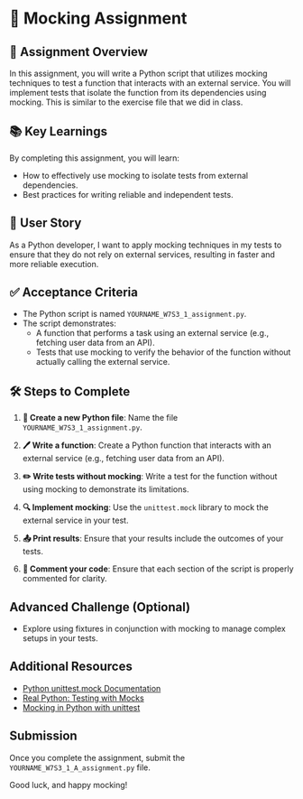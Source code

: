 # 📝 Mocking Assignment

## 🎯 Assignment Overview

In this assignment, you will write a Python script that utilizes mocking techniques to test a function that interacts with an external service. You will implement tests that isolate the function from its dependencies using mocking. This is similar to the exercise file that we did in class.

## 📚 Key Learnings

By completing this assignment, you will learn:

- How to effectively use mocking to isolate tests from external dependencies.
- Best practices for writing reliable and independent tests.

## 👤 User Story

As a Python developer, I want to apply mocking techniques in my tests to ensure that they do not rely on external services, resulting in faster and more reliable execution.

## ✅ Acceptance Criteria

- The Python script is named `YOURNAME_W7S3_1_assignment.py`.
- The script demonstrates:
  - A function that performs a task using an external service (e.g., fetching user data from an API).
  - Tests that use mocking to verify the behavior of the function without actually calling the external service.

## 🛠️ Steps to Complete

1. **📁 Create a new Python file**: Name the file `YOURNAME_W7S3_1_assignment.py`.

2. **🖊️ Write a function**: Create a Python function that interacts with an external service (e.g., fetching user data from an API).

3. **✏️ Write tests without mocking**: Write a test for the function without using mocking to demonstrate its limitations.

4. **🔍 Implement mocking**: Use the `unittest.mock` library to mock the external service in your test.

5. **📤 Print results**: Ensure that your results include the outcomes of your tests.

6. **💬 Comment your code**: Ensure that each section of the script is properly commented for clarity.

## Advanced Challenge (Optional)

- Explore using fixtures in conjunction with mocking to manage complex setups in your tests.

## Additional Resources

- [Python unittest.mock Documentation](https://docs.python.org/3/library/unittest.mock.html)
- [Real Python: Testing with Mocks](https://realpython.com/python-mocking/)
- [Mocking in Python with unittest](https://docs.python.org/3/library/unittest.mock.html)

## Submission

Once you complete the assignment, submit the `YOURNAME_W7S3_1_A_assignment.py` file.

Good luck, and happy mocking!